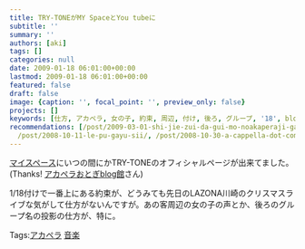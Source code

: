 ```yaml
---
title: TRY-TONEがMY SpaceとYou tubeに
subtitle: ''
summary: ''
authors: [aki]
tags: []
categories: null
date: 2009-01-18 06:01:00+00:00
lastmod: 2009-01-18 06:01:00+00:00
featured: false
draft: false
image: {caption: '', focal_point: '', preview_only: false}
projects: []
keywords: [仕方, アカペラ, 女の子, 約束, 周辺, 付け, 後ろ, グループ, '18', blog]
recommendations: [/post/2009-03-01-shi-jie-zui-da-gui-mo-noakaperaji-gari-ben-de/,
  /post/2008-10-11-le-pu-gayu-sii/, /post/2008-10-30-a-cappella-dot-comkarazhu-wen-nopin-gajie-ita/]
---
```

[マイスペース](http://www.myspace.com/trytonejapan)にいつの間にかTRY-TONEのオフィシャルページが出来てました。(Thanks! [アカペラおとぎblog館](http://a-cappella.seesaa.net/article/112766870.html)さん)  
  
1/18付けで一番上にある約束が、どうみても先日のLAZONA川崎のクリスマスライブな気がして仕方がないんですが。あの客周辺の女の子の声とか、後ろのグループ名の投影の仕方が、特に。

Tags:[アカペラ](http://mrk0369.exblog.jp/tags/%E3%82%A2%E3%82%AB%E3%83%9A%E3%83%A9/) [音楽](http://mrk0369.exblog.jp/tags/%E9%9F%B3%E6%A5%BD/) 

